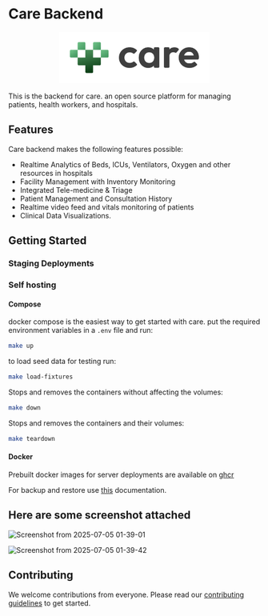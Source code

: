 # Care Backend

<p align="center">
  <a href="https://ohc.network">
    <picture>
      <source media="(prefers-color-scheme: dark)" srcset="./care/static/images/logos/light-logo.svg">
      <img alt="care logo" src="./care/static/images/logos/black-logo.svg"  width="300">
    </picture>
  </a>
</p>



This is the backend for care. an open source platform for managing patients, health workers, and hospitals.

## Features

Care backend makes the following features possible:

- Realtime Analytics of Beds, ICUs, Ventilators, Oxygen and other resources in hospitals
- Facility Management with Inventory Monitoring
- Integrated Tele-medicine & Triage
- Patient Management and Consultation History
- Realtime video feed and vitals monitoring of patients
- Clinical Data Visualizations.

## Getting Started



### Staging Deployments



### Self hosting

#### Compose

docker compose is the easiest way to get started with care.
put the required environment variables in a `.env` file and run:

```bash
make up
```

to load seed data for testing run:

```bash
make load-fixtures
```

Stops and removes the containers without affecting the volumes:

```bash
make down
```

Stops and removes the containers and their volumes:

```bash
make teardown
```

#### Docker

Prebuilt docker images for server deployments are available
on [ghcr](https://github.com/ohcnetwork/care/pkgs/container/care)

For backup and restore use [this](/docs/databases/backup.rst) documentation.
## Here are some screenshot attached




![Screenshot from 2025-07-05 01-39-01](https://github.com/user-attachments/assets/8bb4a77c-26b2-4df5-b543-8c927c54d705)



![Screenshot from 2025-07-05 01-39-42](https://github.com/user-attachments/assets/cfd2c934-1792-48db-a891-ce02a027da03)









## Contributing

We welcome contributions from everyone. Please read our [contributing guidelines](./CONTRIBUTING.md) to get started.

